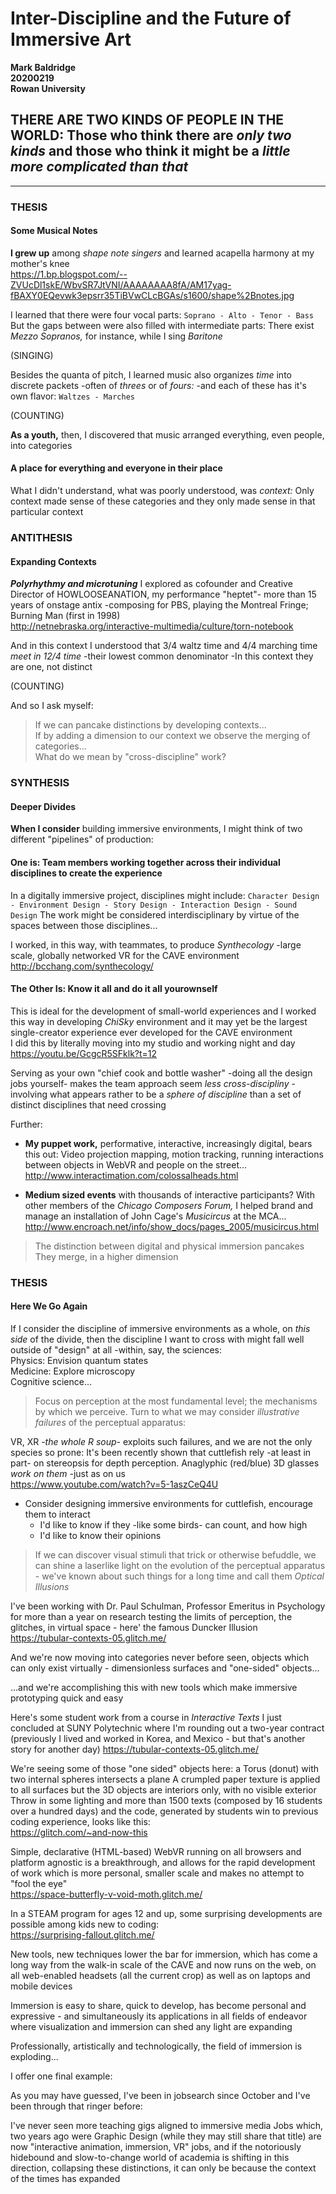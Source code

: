 # Inter-Discipline and the Future of Immersive Art
**Mark Baldridge**  
**20200219**   
**Rowan University**
 
## THERE ARE TWO KINDS OF PEOPLE IN THE WORLD: Those who think there are _only two kinds_ and those who think it might be a _little more complicated than that_

----
### THESIS

#### Some Musical Notes

**I grew up** among _shape note singers_ and learned acapella harmony at my mother's knee  
https://1.bp.blogspot.com/--ZVUcDl1skE/WbvSR7JtVNI/AAAAAAAA8fA/AM17yag-fBAXY0EQevwk3epsrr35TiBVwCLcBGAs/s1600/shape%2Bnotes.jpg

I learned that there were four vocal parts: `Soprano - Alto - Tenor - Bass`  
But the gaps between were also filled with intermediate parts: There exist _Mezzo Sopranos,_ for instance, while I sing _Baritone_

(SINGING)

Besides the quanta of pitch, I learned music also organizes _time_ into discrete packets -often of _threes_ or of _fours:_ -and each of these has it's own flavor: `Waltzes - Marches`

(COUNTING)

**As a youth,** then, I discovered that music arranged everything, even people, into categories

#### A place for everything and everyone in their place

What I didn't understand, what was poorly understood, was _context:_ Only context made sense of these categories and they only made sense in that particular context

### ANTITHESIS
#### Expanding Contexts

**_Polyrhythmy and microtuning_** I explored as cofounder and Creative Director of HOWLOOSEANATION, my performance "heptet"- more than 15 years of onstage antix -composing for PBS, playing the Montreal Fringe; Burning Man (first in 1998)  
http://netnebraska.org/interactive-multimedia/culture/torn-notebook


And in this context I understood that 3/4 waltz time and 4/4 marching time _meet in 12/4 time_ -their lowest common denominator
-In this context they are one, not distinct

(COUNTING)

And so I ask myself:

> If we can pancake distinctions by developing contexts...  
> If by adding a dimension to our context we observe the merging of categories...  
>What do we mean by "cross-discipline" work?

### SYNTHESIS
#### Deeper Divides 

**When I consider** building immersive environments, I might think of two different "pipelines" of production:

#### One is: Team members working together across their individual disciplines to create the experience

In a digitally immersive project, disciplines might include: `Character Design - Environment Design - Story Design - Interaction Design - Sound Design`
The work might be considered interdisciplinary by virtue of the spaces between those disciplines...  

I worked, in this way, with teammates, to produce _Synthecology_ -large scale, globally networked VR for the CAVE environment  
http://bcchang.com/synthecology/


#### The Other Is: Know it all and do it all yourownself

This is ideal for the development of small-world experiences and I worked this way in developing _ChiSky_ environment and it may yet be the largest single-creator experience ever developed for the CAVE environment  
I did this by literally moving into my studio and working night and day  
https://youtu.be/GcgcR5SFklk?t=12

Serving as your own "chief cook and bottle washer" -doing all the design jobs yourself- makes the team approach seem _less cross-discipliny_ -involving what appears rather to be a _sphere of discipline_ than a set of distinct disciplines that need crossing
 
Further:

* **My puppet work,** performative, interactive, increasingly digital, bears this out: Video projection mapping, motion tracking, running interactions between objects in WebVR and people on the street...  
http://www.interactimation.com/colossalheads.html

* **Medium sized events** with thousands of interactive participants? With other members of the _Chicago Composers Forum,_ I helped brand and manage an installation of John Cage's _Musicircus_ at the MCA...  
http://www.encroach.net/info/show_docs/pages_2005/musicircus.html  
    
> The distinction between digital and physical immersion pancakes  
> They merge, in a higher dimension  

### THESIS
#### Here We Go Again

If I consider the discipline of immersive environments as a whole, on _this side_ of the divide, then the discipline I want to cross with might fall well outside of "design" at all -within, say, the sciences:  
Physics: Envision quantum states  
Medicine: Explore microscopy  
Cognitive science... 

> Focus on perception at the most fundamental level; the mechanisms by which we perceive. Turn to what we may consider _illustrative failures_ of the perceptual apparatus:  

VR, XR _-the whole R soup-_ exploits such failures, and we are not the only species so prone: It's been recently shown that cuttlefish rely -at least in part- on stereopsis for depth perception. Anaglyphic (red/blue) 3D glasses _work on them_ -just as on us  
https://www.youtube.com/watch?v=5-1aszCeQ4U

* Consider designing immersive environments for cuttlefish, encourage them to interact
   * I'd like to know if they -like some birds- can count, and how high
   * I'd like to know their opinions

> If we can discover visual stimuli that trick or otherwise befuddle, we can shine a laserlike light on the evolution of the perceptual apparatus - we've known about such things for a long time and call them _Optical Illusions_ 

I've been working with Dr. Paul Schulman, Professor Emeritus in Psychology for more than a year on research testing the limits of perception, the glitches, in virtual space - here' the famous Duncker Illusion   
https://tubular-contexts-05.glitch.me/  

And we're now moving into categories never before seen, objects which can only exist virtually - dimensionless surfaces and "one-sided" objects...

...and we're accomplishing this with new tools which make immersive prototyping quick and easy 

Here's some student work from a course in _Interactive Texts_ I just concluded at SUNY Polytechnic where I'm rounding out a two-year contract (previously I lived and worked in Korea, and Mexico - but that's another story for another day)
https://tubular-contexts-05.glitch.me/

We're seeing some of those "one sided" objects here: a Torus (donut) with two internal spheres intersects a plane
A crumpled paper texture is applied to all surfaces but the 3D objects are interiors only, with no visible exterior  
Throw in some lighting and more than 1500 texts (composed by 16 students over a hundred days) and the code, generated by students win to previous coding experience, looks like this:  
https://glitch.com/~and-now-this  

Simple, declarative (HTML-based) WebVR running on all browsers and platform agnostic is a breakthrough, and allows for the rapid development of work which is more personal, smaller scale and makes no attempt to "fool the eye"  
https://space-butterfly-v-void-moth.glitch.me/  

In a STEAM program for ages 12 and up, some surprising developments are possible among kids new to coding:  
https://surprising-fallout.glitch.me/  

New tools, new techniques lower the bar for immersion, which has come a long way from the walk-in scale of the CAVE and now runs on the web, on all web-enabled headsets (all the current crop) as well as on laptops and mobile devices

Immersion is easy to share, quick to develop, has become personal and expressive - and simultaneously its applications in all fields of endeavor where visualization and immersion can shed any light are expanding

Professionally, artistically and technologically, the field of immersion is exploding...

I offer one final example:

As you may have guessed, I've been in jobsearch since October and I've been through that ringer before:

I've never seen more teaching gigs aligned to immersive media
Jobs which, two years ago were Graphic Design (while they may still share that title) are now "interactive animation, immersion, VR" jobs, and if the notoriously hidebound and slow-to-change world of academia is shifting in this direction, collapsing these distinctions, it can only be because the context of the times has expanded

  
 




